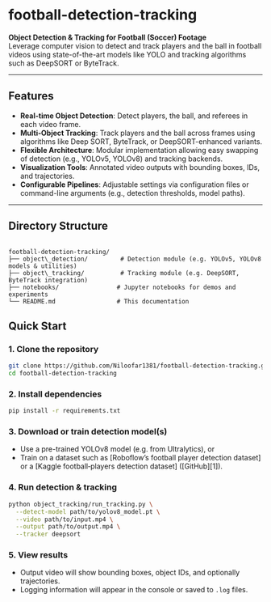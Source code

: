 # football-detection-tracking

**Object Detection & Tracking for Football (Soccer) Footage**  
Leverage computer vision to detect and track players and the ball in football videos using state-of-the-art models like YOLO and tracking algorithms such as DeepSORT or ByteTrack.

---

##  Features

- **Real-time Object Detection**: Detect players, the ball, and referees in each video frame.
- **Multi‑Object Tracking**: Track players and the ball across frames using algorithms like Deep SORT, ByteTrack, or DeepSORT-enhanced variants.
- **Flexible Architecture**: Modular implementation allowing easy swapping of detection (e.g., YOLOv5, YOLOv8) and tracking backends.
- **Visualization Tools**: Annotated video outputs with bounding boxes, IDs, and trajectories.
- **Configurable Pipelines**: Adjustable settings via configuration files or command-line arguments (e.g., detection thresholds, model paths).

---

##  Directory Structure

```

football-detection-tracking/
├── object\_detection/         # Detection module (e.g. YOLOv5, YOLOv8 models & utilities)
├── object\_tracking/          # Tracking module (e.g. DeepSORT, ByteTrack integration)
├── notebooks/                # Jupyter notebooks for demos and experiments
└── README.md                 # This documentation
````


##  Quick Start

### 1. Clone the repository
```bash
git clone https://github.com/Niloofar1381/football-detection-tracking.git
cd football-detection-tracking
````

### 2. Install dependencies

```bash
pip install -r requirements.txt
```

### 3. Download or train detection model(s)

* Use a pre-trained YOLOv8 model (e.g. from Ultralytics), or
* Train on a dataset such as \[Roboflow’s football player detection dataset] or a \[Kaggle football‑players detection dataset] ([GitHub][1]).

### 4. Run detection & tracking

```bash
python object_tracking/run_tracking.py \
  --detect-model path/to/yolov8_model.pt \
  --video path/to/input.mp4 \
  --output path/to/output.mp4 \
  --tracker deepsort
```

### 5. View results

* Output video will show bounding boxes, object IDs, and optionally trajectories.
* Logging information will appear in the console or saved to `.log` files.


